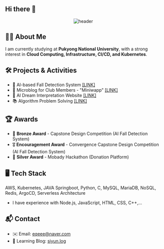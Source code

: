 ## Hi there 👋

<!--
**siiiirru/siiiirru** is a ✨ _special_ ✨ repository because its `README.md` (this file) appears on your GitHub profile.

Here are some ideas to get you started:

- 🔭 I’m currently working on ...
- 🌱 I’m currently learning ...
- 👯 I’m looking to collaborate on ...
- 🤔 I’m looking for help with ...
- 💬 Ask me about ...
- 📫 How to reach me: ...
- 😄 Pronouns: ...
- ⚡ Fun fact: ...
-->
<div align="center">
<img src="https://capsule-render.vercel.app/api?type=waving&height=200&color=gradient&text=Hi%20there*ㅡ*&desc=Siyun's%20github%20profile&descAlign=57&descAlignY=58&fontAlignY=40" alt="header">
</div>


## 🧙‍♂️ About Me  
I am currently studying at **Pukyong National University**, with a strong interest in **Cloud Computing, Infrastructure, CI/CD, and Kubernetes**.  

## 🛠️ Projects & Activities  
- 🏥 AI-based Fall Detection System  [[LINK]](https://github.com/siiiirru/fallprotector)
- 📝 Microblog for Club Members - "Miniwapp"  [[LINK]](https://github.com/pknu-wap/miniwapp)
- 🤖 AI Dream Interpretation Website  [[LINK]](https://github.com/siiiirru/dreamrecord) 
- 📚 Algorithm Problem Solving  [[LINK]](https://github.com/siiiirru/Codetree)

## 🏆 Awards
- 🥉 **Bronze Award** - Capstone Design Competition  (AI Fall Detection System)
- 🎖️ **Encouragement Award** - Convergence Capstone Design Competition  (AI Fall Detection System)
- 🥈 **Silver Award** - Mobady Hackathon (Donation Platform)  

## 🖥️ Tech Stack
AWS, Kubernetes, JAVA Springboot, Python, C, MySQL, MariaDB, NoSQL, Redis, ArgoCD, Serverless Architecture

+ I have experience with Node.js, JavaScript, HTML, CSS, C++,...

## 📬 Contact  
- ✉️ Email: eqeee@naver.com
- 📖 Learning Blog: [siyun.log](https://velog.io/@siiiirru)


